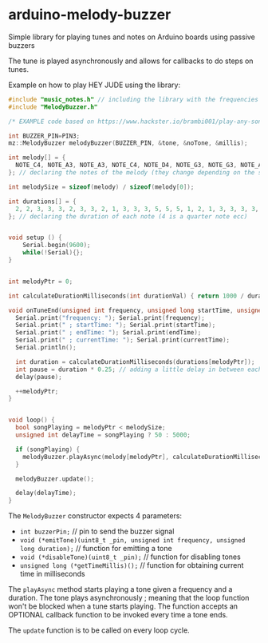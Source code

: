 # arduino-melody-buzzer
Simple library for playing tunes and notes on Arduino boards using passive buzzers 

The tune is played asynchronously and allows for callbacks to do steps on tunes.

Example on how to play HEY JUDE using the library:
```C++
#include "music_notes.h" // including the library with the frequencies of the note 
#include "MelodyBuzzer.h"

/* EXAMPLE code based on https://www.hackster.io/brambi001/play-any-song-with-arduino-passive-buzzer-000d52 written by Ilaria Brambilla - 25/09/2022 */

int BUZZER_PIN=PIN3;
mz::MelodyBuzzer melodyBuzzer(BUZZER_PIN, &tone, &noTone, &millis);

int melody[] = {
  NOTE_C4, NOTE_A3, NOTE_A3, NOTE_C4, NOTE_D4, NOTE_G3, NOTE_G3, NOTE_A3, NOTE_AS3, NOTE_F4, NOTE_F4, NOTE_E4, NOTE_C4, NOTE_D4, NOTE_C4, NOTE_AS3, NOTE_A3, NOTE_C4, NOTE_D4, NOTE_D4
}; // declaring the notes of the melody (they change depending on the song you wanna play)

int melodySize = sizeof(melody) / sizeof(melody[0]);

int durations[] = {
  2, 2, 3, 3, 3, 2, 3, 3, 2, 1, 3, 3, 3, 5, 5, 5, 1, 2, 1, 3, 3, 3, 3, 1
}; // declaring the duration of each note (4 is a quarter note ecc)


void setup () {
    Serial.begin(9600);
    while(!Serial){};
}


int melodyPtr = 0;

int calculateDurationMilliseconds(int durationVal) { return 1000 / durations[melodyPtr]; }

void onTuneEnd(unsigned int frequency, unsigned long startTime, unsigned long endTime, unsigned long currentTime) {
  Serial.print("frequency: "); Serial.print(frequency);
  Serial.print(" ; startTime: "); Serial.print(startTime);
  Serial.print(" ; endTime: "); Serial.print(endTime);
  Serial.print(" ; currentTime: "); Serial.print(currentTime);
  Serial.println();

  int duration = calculateDurationMilliseconds(durations[melodyPtr]);
  int pause = duration * 0.25; // adding a little delay in between each note to separate the sounds
  delay(pause);

  ++melodyPtr;
}


void loop() {
  bool songPlaying = melodyPtr < melodySize;
  unsigned int delayTime = songPlaying ? 50 : 5000;

  if (songPlaying) {
    melodyBuzzer.playAsync(melody[melodyPtr], calculateDurationMilliseconds(durations[melodyPtr]), &onTuneEnd);
  } 

  melodyBuzzer.update();

  delay(delayTime);
}
```

The `MelodyBuzzer` constructor expects 4 parameters:
* `int buzzerPin;` // pin to send the buzzer signal
* `void (*emitTone)(uint8_t _pin, unsigned int frequency, unsigned long duration);` // function for emitting a tone
* `void (*disableTone)(uint8_t _pin);` // function for disabling tones
* `unsigned long (*getTimeMillis)();` // function for obtaining current time in milliseconds

The `playAsync` method starts playing a tone given a frequency and a duration.
The tone plays asynchronously ; meaning that the loop function won't be blocked when a tune starts playing.
The function accepts an OPTIONAL callback function to be invoked every time a tone ends.

The `update` function is to be called on every loop cycle.
